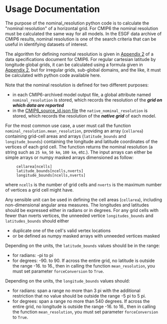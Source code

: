 # Usage Documentation

The purpose of the nominal_resolution python code is to calculate the "nominal resolution" of a horizontal grid.  For CMIP6 the nominal resolution must be calculated the same way for all models.  In the ESGF data archive of CMIP6 results, nominal resolution is one of the search criteria that can be useful in identifying datasets of interest.   

The algorithm for defining nominal resolution is given in [Appendix 2](https://docs.google.com/document/d/1h0r8RZr_f3-8egBMMh7aqLwy3snpD6_MrDz1q8n5XUk/edit#bookmark=id.ibeh7ad2gpdi) of a data specifications document for CMIP6.  For regular cartesian latitude by longitude global grids, it can be calculated using a formula given in [Appendix 2](https://docs.google.com/document/d/1h0r8RZr_f3-8egBMMh7aqLwy3snpD6_MrDz1q8n5XUk/edit#bookmark=id.ibeh7ad2gpdi), but for irregular grids, sub-global domains, and the like, it must be calculated with python code available here.

Note that the nominal resolution is defined for two different purposes:
* in each CMIP6-archived model output file, a global attribute named `nominal_resolution` is stored, which records the resolution of the **_grid on which data are reported_**
* in the [CMIP6_source_id.json file](https://github.com/WCRP-CMIP/CMIP6_CVs/blob/master/CMIP6_source_id.json) the `native_nominal_resolution` is stored, which records the resolution of the **_native grid_** of each model.

For the most common use case, a user must call the function `nominal_resolution.mean_resolution`, providing an array (`cellarea`) containing grid-cell areas and arrays (`latitude_bounds` and `longitude_bounds`) containing the longitude and latitude coordinates of the vertices of each grid cell.  The function returns the nominal resolution (a string such as `25 km`, `50 km`, `100 km`, etc.).  The input arrays can either be simple arrays or numpy masked arrays dimensioned as follow:
```
     cellarea[ncells]
     latitude_bounds[ncells,nverts]
     longitude_bounds[ncells,nverts]
```

where `ncells` is the number of grid cells and `nverts` is the maximum number of vertices a grid cell might have.

Any sensible unit can be used in defining the cell areas (`cellarea`), including non-dimensional angular area measures.  The longitudes and latitudes should be expressed either in radians or in degrees.  For any grid cells with fewer than nverts vertices, the unneeded vertice `longitudes_bounds` and `latitudes_bounds` should either 
* duplicate one of the cell's valid vertex locations
* or be defined as numpy masked arrays with unneeded vertices masked

Depending on the units, the `latitude_bounds` values should be in the range:
* for radians: -pi to pi 
* for degrees: -90. to 90.  If across the entire grid, no latitude is outside the range -16. to 16., then in calling the function `mean_resolution`, you must set parameter `forceConversion` to `True`.

Depending on the units, the `longitude_bounds` values should:
* for radians: span a range no more than 3 pi with the additional restriction that no value should be outside the range -5 pi to 5 pi. 
* for degrees: span a range no more than 540 degrees. If across the entire grid, no longitude is outside the range -16. to 16., then in calling the function `mean_resolution`, you must set parameter `forceConversion` to `True`.


